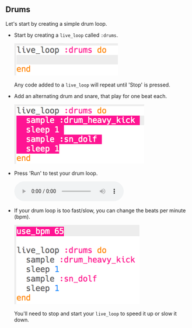 ## Drums

Let's start by creating a simple drum loop.

+ Start by creating a `live_loop` called `:drums`.
    
    ![screenshot](images/dj-drums-loop.png)
    
    Any code added to a `live_loop` will repeat until 'Stop' is pressed.

+ Add an alternating drum and snare, that play for one beat each.
    
    ![скриншот](images/dj-drums.png)

+ Press 'Run' to test your drum loop.
    
    <div id="audio-preview" class="pdf-hidden">
      <audio controls preload> <source src="resources/drums.mp3" type="audio/mpeg"> Your browser does not support the <code>audio</code> element. </audio>
    </div>
+ If your drum loop is too fast/slow, you can change the beats per minute (bpm).
    
    ![screenshot](images/dj-bpm.png)
    
    You'll need to stop and start your `live_loop` to speed it up or slow it down.